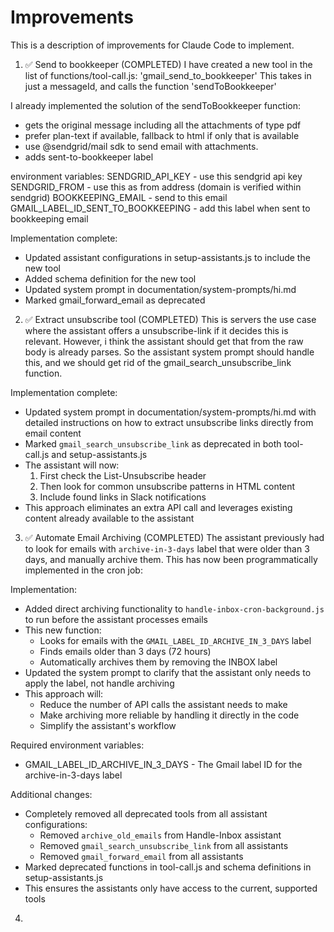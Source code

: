 # Improvements

This is a description of improvements for Claude Code to implement.

1. ✅ Send to bookkeeper (COMPLETED)
I have created a new tool in the list of functions/tool-call.js:
'gmail_send_to_bookkeeper'
This takes in just a messageId, and calls the function 'sendToBookkeeper'

I already implemented the solution of the sendToBookkeeper function:
- gets the original message including all the attachments of type pdf
- prefer plan-text if available, fallback to html if only that is available
- use @sendgrid/mail sdk to send email with attachments.
- adds sent-to-bookkeeper label

environment variables:
SENDGRID_API_KEY - use this sendgrid api key
SENDGRID_FROM - use this as from address (domain is verified within sendgrid)
BOOKKEEPING_EMAIL - send to this email
GMAIL_LABEL_ID_SENT_TO_BOOKKEEPING - add this label when sent to bookkeeping email

Implementation complete:
- Updated assistant configurations in setup-assistants.js to include the new tool
- Added schema definition for the new tool
- Updated system prompt in documentation/system-prompts/hi.md
- Marked gmail_forward_email as deprecated

2. ✅ Extract unsubscribe tool (COMPLETED)
This is servers the use case where the assistant offers a unsubscribe-link if it decides this is relevant.
However, i think the assistant should get that from the raw body is already parses. So the assistant system prompt should handle this, and we should get rid of the gmail_search_unsubscribe_link function. 

Implementation complete:
- Updated system prompt in documentation/system-prompts/hi.md with detailed instructions on how to extract unsubscribe links directly from email content
- Marked `gmail_search_unsubscribe_link` as deprecated in both tool-call.js and setup-assistants.js
- The assistant will now:
  1. First check the List-Unsubscribe header
  2. Then look for common unsubscribe patterns in HTML content
  3. Include found links in Slack notifications
- This approach eliminates an extra API call and leverages existing content already available to the assistant

3. ✅ Automate Email Archiving (COMPLETED)
The assistant previously had to look for emails with `archive-in-3-days` label that were older than 3 days, and manually archive them. This has now been programmatically implemented in the cron job:

Implementation:
- Added direct archiving functionality to `handle-inbox-cron-background.js` to run before the assistant processes emails
- This new function:
  - Looks for emails with the `GMAIL_LABEL_ID_ARCHIVE_IN_3_DAYS` label
  - Finds emails older than 3 days (72 hours)
  - Automatically archives them by removing the INBOX label
- Updated the system prompt to clarify that the assistant only needs to apply the label, not handle archiving
- This approach will:
  - Reduce the number of API calls the assistant needs to make
  - Make archiving more reliable by handling it directly in the code
  - Simplify the assistant's workflow

Required environment variables:
- GMAIL_LABEL_ID_ARCHIVE_IN_3_DAYS - The Gmail label ID for the archive-in-3-days label

Additional changes:
- Completely removed all deprecated tools from all assistant configurations:
  - Removed `archive_old_emails` from Handle-Inbox assistant 
  - Removed `gmail_search_unsubscribe_link` from all assistants
  - Removed `gmail_forward_email` from all assistants
- Marked deprecated functions in tool-call.js and schema definitions in setup-assistants.js
- This ensures the assistants only have access to the current, supported tools

4. 
 